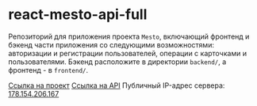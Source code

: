 # react-mesto-api-full
Репозиторий для приложения проекта `Mesto`, включающий фронтенд и бэкенд части приложения со следующими возможностями: авторизации и регистрации пользователей, операции с карточками и пользователями. Бэкенд расположите в директории `backend/`, а фронтенд - в `frontend/`. 
  
[Ссылка на проект](https://mesto-aryamnov.nomoredomains.club/sign-in)
[Ссылка на API](https://api.mesto-aryamnov.nomoredomains.club/)
Публичный IP-адрес сервера: [178.154.206.167](http://178.154.206.167/) 